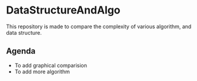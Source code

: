 # DataStructureAndAlgo
This repository is made to compare the complexity of various algorithm, and data structure.
## Agenda
* To add graphical comparision
* To add more algorithm
